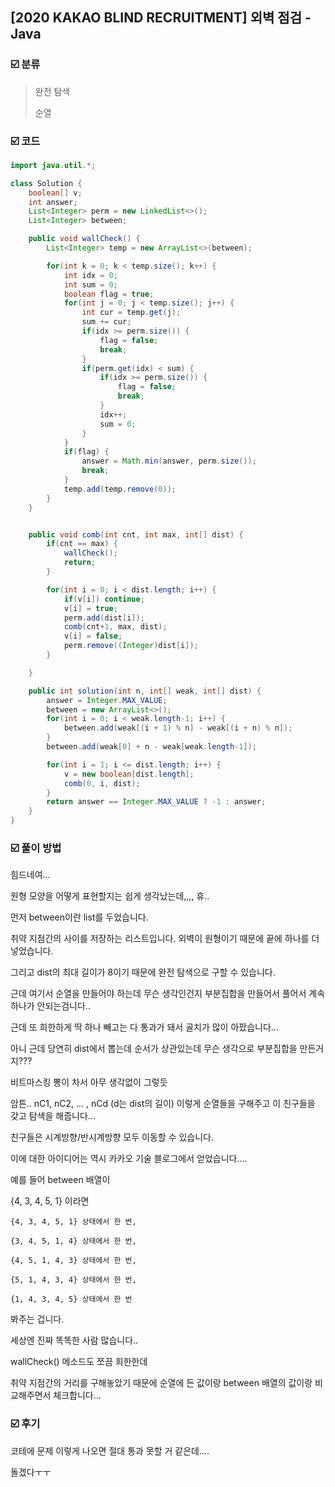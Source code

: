 ## [2020 KAKAO BLIND RECRUITMENT] 외벽 점검 - Java

###    :ballot_box_with_check: ​분류

> 완전 탐색
>
> 순열



###  :ballot_box_with_check: 코드

```java
import java.util.*;

class Solution {
    boolean[] v;
    int answer;
    List<Integer> perm = new LinkedList<>();
    List<Integer> between;

    public void wallCheck() {
        List<Integer> temp = new ArrayList<>(between);

        for(int k = 0; k < temp.size(); k++) {
            int idx = 0;
            int sum = 0;
            boolean flag = true;
            for(int j = 0; j < temp.size(); j++) {
                int cur = temp.get(j);
                sum += cur;
                if(idx >= perm.size()) {
                    flag = false;
                    break;
                }
                if(perm.get(idx) < sum) {
                    if(idx >= perm.size()) {
                        flag = false;
                        break;
                    }
                    idx++;
                    sum = 0;
                }
            }
            if(flag) {
                answer = Math.min(answer, perm.size());
                break;
            }
            temp.add(temp.remove(0));
        }
    }        


    public void comb(int cnt, int max, int[] dist) {
        if(cnt == max) {
            wallCheck();
            return;
        }

        for(int i = 0; i < dist.length; i++) {
            if(v[i]) continue;
            v[i] = true;
            perm.add(dist[i]);
            comb(cnt+1, max, dist);
            v[i] = false;
            perm.remove((Integer)dist[i]);
        }

    }

    public int solution(int n, int[] weak, int[] dist) {
        answer = Integer.MAX_VALUE;
        between = new ArrayList<>();
        for(int i = 0; i < weak.length-1; i++) {
            between.add(weak[(i + 1) % n] - weak[(i + n) % n]);
        }
        between.add(weak[0] + n - weak[weak.length-1]);

        for(int i = 1; i <= dist.length; i++) {
            v = new boolean[dist.length];
            comb(0, i, dist);
        }
        return answer == Integer.MAX_VALUE ? -1 : answer;
    }
}
```



### :ballot_box_with_check: 풀이 방법

힘드네여...

원형 모양을 어떻게 표현할지는 쉽게 생각났는데,,,, 휴..



먼저 between이란 list를 두었습니다.

취약 지점간의 사이를 저장하는 리스트입니다. 외벽이 원형이기 때문에 끝에 하나를 더 넣었습니다.

 

그리고 dist의 최대 길이가 8이기 때문에 완전 탐색으로 구할 수 있습니다.

근데 여기서 순열을 만들어야 하는데 무슨 생각인건지 부분집합을 만들어서 풀어서 계속 하나가 안되는검니다..

근데 또 희한하게 딱 하나 빼고는 다 통과가 돼서 골치가 많이 아팠습니다...

 

아니 근데 당연히 dist에서 뽑는데 순서가 상관있는데 무슨 생각으로 부분집합을 만든거지??? 

비트마스킹 뽕이 차서 아무 생각없이 그렇듯

 

암튼.. nC1, nC2, ... , nCd (d는 dist의 길이) 이렇게 순열들을 구해주고 이 친구들을 갖고 탐색을 해줍니다...

친구들은 시계방향/반시계방향 모두 이동할 수 있습니다.

 

이에 대한 아이디어는 역시 카카오 기술 블로그에서 얻었습니다....

 

예를 들어 between 배열이 

{4, 3, 4, 5, 1} 이라면

 ```
{4, 3, 4, 5, 1} 상태에서 한 번,

{3, 4, 5, 1, 4} 상태에서 한 번,

{4, 5, 1, 4, 3} 상태에서 한 번,

{5, 1, 4, 3, 4} 상태에서 한 번,

{1, 4, 3, 4, 5} 상태에서 한 번 
 ```

봐주는 겁니다.

세상엔 진짜 똑똑한 사람 많습니다..

 

wallCheck() 메소드도 쪼끔 희한한데

취약 지점간의 거리를 구해놓았기 때문에 순열에 든 값이랑 between 배열의 값이랑 비교해주면서 체크합니다...

 

###   :ballot_box_with_check: 후기

코테에 문제 이렇게 나오면 절대 통과 못할 거 같은데....

돌겠다ㅜㅜ